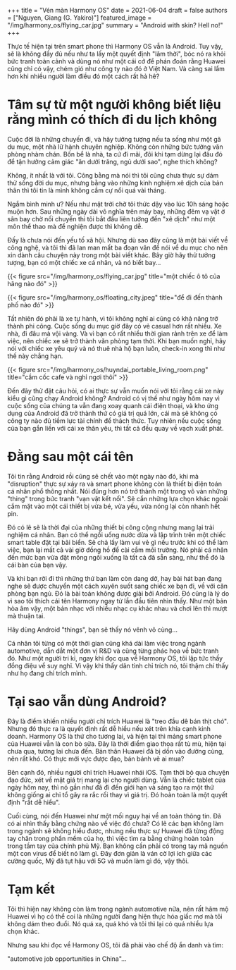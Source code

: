 +++
title = "Vén màn Harmony OS"
date = 2021-06-04
draft = false
authors = ["Nguyen, Giang (G. Yakiro)"]
featured_image = "/img/harmony_os/flying_car.jpg"
summary = "Android with skin? Hell no!"
+++

Thực tế hiện tại trên smart phone thì Harmony OS vẫn là Android. Tuy vậy, sẽ là không
đầy đủ nếu như ta lấy một quyết định "lâm thời", bóc nó ra khỏi bức tranh toàn cảnh và
dùng nó như một cái cớ để phán đoán rằng Huawei cũng chỉ có vậy, chém gió như công ty
nào đó ở Việt Nam. Và càng sai lầm hơn khi nhiều người làm điều đó một cách rất hả hê?

# Tâm sự từ một người không biết liệu rằng mình có thích đi du lịch không

Cuộc đời là những chuyến đi, và hãy tưởng tượng nếu ta sống như một gã du mục, một nhà
lữ hành chuyên nghiệp. Không còn những bức tường văn phòng nhàm chán. Bốn bể là nhà, ta
cứ đi mãi, đôi khi tạm dừng lại đâu đó để tận hưởng cảm giác "ăn dưới trăng, ngủ dưới
sao", nghe thích không?

Không, ít nhất là với tôi. Công bằng mà nói thì tôi cũng chưa thực sự dám thử sống đời
du mục, nhưng bằng vào những kinh nghiệm xê dịch của bản thân thì tôi tin là mình không
cầm cự nổi quá vài tháng.

Ngắm bình minh ư? Nếu như mặt trời chờ tôi thức dậy vào lúc 10h sáng hoặc muộn hơn. Sau
những ngày dài vô nghĩa trên máy bay, những đêm vạ vật ở sân bay chờ nối chuyến thì tôi
bắt đầu liên tưởng đến "xê dịch" như một môn thể thao mà để nghiện được thì không dễ.

Đấy là chưa nói đến yếu tố xã hội. Nhưng dù sao đây cũng là một bài viết về công nghệ,
và tôi thì đã lan man mất ba đoạn văn để nói về du mục cho nên xin dành câu chuyện này
trong một bài viết khác. Bây giờ hãy thử tưởng tượng, bạn có một chiếc xe cá nhân, và
nó biết bay...

{{< figure src="/img/harmony_os/flying_car.jpg" title="một chiếc ô tô của hãng nào đó" >}}

{{< figure src="/img/harmony_os/floating_city.jpeg" title="để đi đến thành phố nào đó" >}}

Tất nhiên đó phải là xe tự hành, vì tôi không nghĩ ai cũng có khả năng trở thành phi
công. Cuộc sống du mục giờ đây có vẻ casual hơn rất nhiều. Xe nhà, đi đâu mà vội vàng.
Và vì bạn có rất nhiều thời gian rảnh trên xe để làm việc, nên chiếc xe sẽ trở thành
văn phòng tạm thời. Khi bạn muốn nghỉ, hãy nói với chiếc xe yêu quý và nó thuê nhà hộ
bạn luôn, check-in xong thì như thế này chẳng hạn.

{{< figure src="/img/harmony_os/huyndai_portable_living_room.png" title="cầm cốc cafe và nghỉ ngơi thôi" >}}

Đến đây thử đặt câu hỏi, có ai thực sự vẫn muốn nói với tôi rằng cái xe này kiểu gì cũng
chạy Android không? Android có vị thế như ngày hôm nay vì cuộc sống của chúng ta vẫn đang
xoay quanh cái điện thoại, và kho ứng dụng của Android đã trở thành thứ có giá trị quá lớn,
cái mà sẽ không có công ty nào đủ tiềm lực tài chính để thách thức. Tuy nhiên nếu cuộc sống
của bạn gắn liền với cái xe thân yêu, thì tất cả đều quay về vạch xuất phát.

# Đằng sau một cái tên

Tôi tin rằng Android rồi cũng sẽ chết vào một ngày nào đó, khi mà "disruption" thực sự
xảy ra và smart phone không còn là thiết bị điện toán cá nhân phổ thông nhất. Nói đúng hơn
nó trở thành một trong vô vàn những "thing" trong bức tranh "vạn vật kết nối". Sẽ cần những
lựa chọn khác ngoài cắm mặt vào một cái thiết bị vừa bé, vừa yếu, vừa nóng lại còn nhanh hết pin.

Đó có lẽ sẽ là thời đại của những thiết bị công cộng nhưng mang lại trải nghiệm cá nhân.
Bạn có thể ngồi uống nước dừa và lập trình trên một chiếc smart table đặt tại bãi biển. Sẽ
chả lấy làm vui vẻ gì nếu trước khi có thể làm việc, bạn lại mất cả vài giờ đồng hồ để cài
cắm môi trường. Nó phải cá nhân đến mức bạn vừa đặt mông ngồi xuống là tất cả đã sẵn sàng,
như thể đó là cái bàn của bạn vậy.

Và khi bạn rời đi thì những thứ bạn làm còn dang dở, hay bài hát bạn đang nghe sẽ được chuyển
một cách xuyên suốt sang chiếc xe bạn đi, về với căn phòng bạn ngủ. Đó là bài toán không được
giải bởi Android. Đó cũng là lý do vì sao tôi thích cái tên Harmony ngay từ lần đầu tiên nhìn
thấy. Như một bản hòa âm vậy, một bản nhạc với nhiều nhạc cụ khác nhau và chơi lên thì mượt
mà thuận tai.

Hãy dùng Android "things", bạn sẽ thấy nó vênh vô cùng...

Cá nhân tôi từng có một thời gian cũng khá dài làm việc trong ngành automotive, dẫn dắt một
đơn vị R&D và cũng từng phác họa về bức tranh đó. Như một người tri kỉ, ngay khi đọc qua về
Harmony OS, tôi lập tức thấy đồng điệu về suy nghĩ. Vì vậy khi thấy dân tình chỉ trích nó, tôi
thậm chí thấy như họ đang chỉ trích mình.

# Tại sao vẫn dùng Android?

Đây là điểm khiến nhiều người chỉ trích Huawei là "treo đầu dê bán thịt chó". Nhưng đó thực
ra là quyết định rất dễ hiểu nếu xét trên khía cạnh kinh doanh. Harmony OS là thứ cho tương lai,
và hiện tại thì mảng smart phone của Huawei vẫn là con bò sữa. Đây là thời điểm giao thoa rất
tù mù, hiện tại chưa qua, tương lai chưa đến. Bản thân Huawei đã bị dồn vào đường cùng, nên rất
khó. Có thực mới vực được đạo, bán bánh vẽ ai mua?

Bên cạnh đó, nhiều người chỉ trích Huawei nhái iOS. Tạm thời bỏ qua chuyện đạo đức, xét về mặt
giá trị mang lại cho người dùng. Vẫn là chiếc tablet của ngày hôm nay, thì nó gần như đã đi đến
giới hạn và sáng tạo ra một thứ không giống ai chỉ tổ gây ra rắc rối thay vì giá trị. Đó hoàn toàn
là một quyết định "rất dễ hiểu".

Cuối cùng, nói đến Huawei như một mối nguy hại về an toàn thông tin. Đã có ai nhìn thấy bằng chứng
nào về việc đó chưa? Có lẽ các bạn không làm trong ngành sẽ không hiểu được, nhưng nếu thực sự
Huawei đã từng động tay chân trong phần mềm của họ, thì việc tìm ra bằng chứng hoàn toàn trong tầm
tay của chính phủ Mỹ. Bạn không cần phải có trong tay mã nguồn một con virus để biết nó làm gì.
Đây đơn giản là ván cờ lợi ích giữa các cường quốc, Mỹ đã tụt hậu với 5G và muốn làm gì đó, vậy thôi.

# Tạm kết

Tôi thì hiện nay không còn làm trong ngành automotive nữa, nên rất hâm mộ Huawei vì họ có thể coi
là những người đang hiện thực hóa giấc mơ mà tôi không dám theo đuổi. Nó quá xa, quá khó và tôi
thì lại có quá nhiều lựa chọn khác.

Nhưng sau khi đọc về Harmony OS, tôi đã phải vào chế độ ẩn danh và tìm:

"automotive job opportunities in China"...
